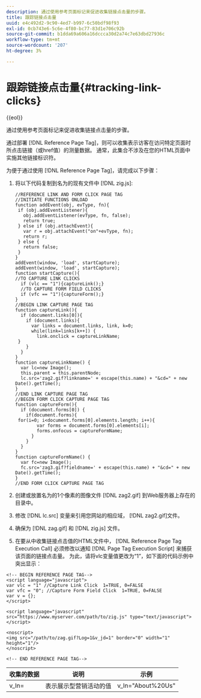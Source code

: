 ```yaml
---
description: 通过使用参考页面标记来促进收集链接点击量的步骤。
title: 跟踪链接点击量
uuid: e4c492d2-9c90-4ed7-b997-6c50bdf98f93
exl-id: 0cb743e6-5c6e-4f80-bc77-83d1e706c92b
source-git-commit: b1dda69a606a16dccca30d2a74c7e63dbd27936c
workflow-type: tm+mt
source-wordcount: '207'
ht-degree: 3%

---
```


# 跟踪链接点击量{#tracking-link-clicks}

{{eol}}

通过使用参考页面标记来促进收集链接点击量的步骤。

通过部署 [!DNL Reference Page Tag]，则可以收集表示访客在访问特定页面时所点击链接（或href值）的测量数据。 通常，此集合不涉及在您的HTML页面中实施其他链接标识符。

为便于通过使用 [!DNL Reference Page Tag]，请完成以下步骤：

1. 将以下代码复制到名为的现有文件中 [!DNL zig.js]:

   ```
   //REFERENCE LINK AND FORM CLICK PAGE TAG
   //INITIATE FUNCTIONS ONLOAD
   function addEvent(obj, evType, fn){
    if (obj.addEventListener){
      obj.addEventListener(evType, fn, false);
      return true;
    } else if (obj.attachEvent){
      var r = obj.attachEvent("on"+evType, fn);
      return r;
    } else {
      return false;
    }
   }
   addEvent(window, 'load', startCapture);
   addEvent(window, 'load', startCapture);
   function startCapture(){
   //TO CAPTURE LINK CLICKS
     if (vlc == "1"){captureLink();}
     //TO CAPTURE FORM FIELD CLICKS
     if (vfc == "1"){captureForm();}
   }
   //BEGIN LINK CAPTURE PAGE TAG
   function captureLink(){
     if (document.links[0]){
       if (document.links){
         var links = document.links, link, k=0;
         while(link=links[k++]) {
           link.onclick = captureLinkName;
    }
       }
     }
   }
   function captureLinkName() {
     var lc=new Image();
     this.parent = this.parentNode;
     lc.src='zag2.gif?linkname=' + escape(this.name) + "&cd=" + new Date().getTime();
   }
   //END LINK CAPTURE PAGE TAG
   //BEGIN FORM CLICK CAPTURE PAGE TAG
   function captureForm(){
     if (document.forms[0]) {
       if(document.forms){
    for(i=0; i<document.forms[0].elements.length; i++){
           var forms = document.forms[0].elements[i];
           forms.onfocus = captureFormName;
         }
       }
     }
   }
   function captureFormName() {
     var fc=new Image();
     fc.src='zag3.gif?fieldname=' + escape(this.name) + "&cd=" + new Date().getTime();
   }
   //END FORM CLICK CAPTURE PAGE TAG
   ```

1. 创建或放置名为的1个像素的图像文件 [!DNL zag2.gif] 到Web服务器上存在的目录中。
1. 修改 [!DNL lc.src] 变量来引用您网站的相应域， [!DNL zag2.gif]文件。

1. 确保为 [!DNL zag.gif] 和 [!DNL zig.js] 文件。

1. 在要从中收集链接点击值的HTML文件中， [!DNL Reference Page Tag Execution Call] 必须修改以通知 [!DNL Page Tag Execution Script] 来捕获该页面的链接点击量。 为此，请将vlc变量值更改为“1”，如下面的代码示例中突出显示：

```
<!-- BEGIN REFERENCE PAGE TAG-->
<script language="javascript">
var vlc = "1" //Capture Link Click  1=TRUE, 0=FALSE
var vfc = "0"; //Capture Form Field Click  1=TRUE, 0=FALSE
var v = {};
</script>

<script language="javascript" src=”https://www.myserver.com/path/to/zig.js" type="text/javascript"></script>

<noscript>
<img src="/path/to/zag.gif?Log=1&v_jd=1" border="0" width="1" height="1"/>
</noscript>

<!-- END REFERENCE PAGE TAG-->
```

| 收集的数据 | 说明 | 示例 |
|---|---|---|
| v_ln= | 表示展示型营销活动的值 | v_ln=&quot;About%20Us&quot; |
